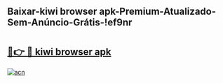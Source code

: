 
## Baixar-kiwi browser apk-Premium-Atualizado-Sem-Anúncio-Grátis-!ef9nr

# <h2><a href="https://andorid.site?title=kiwi_browser_apk&ref=27">🔗👉 🔴 kiwi browser apk</a></h2>

[![acn](https://github.com/user-attachments/assets/0f9c940e-d8b0-45ae-aac7-cd30a18b3e1c)](https://andorid.site?title=kiwi_browser_apk&ref=27)


